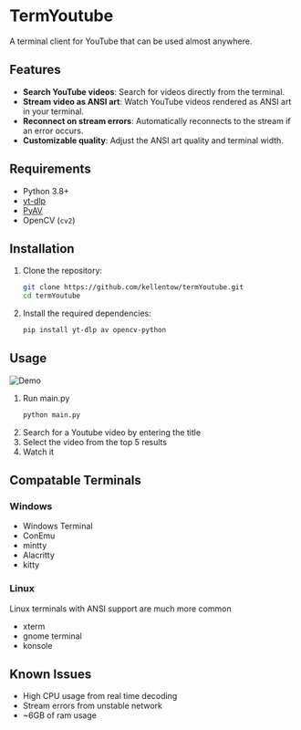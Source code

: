 # TermYoutube
A terminal client for YouTube that can be used almost anywhere.

## Features
- **Search YouTube videos**: Search for videos directly from the terminal.
- **Stream video as ANSI art**: Watch YouTube videos rendered as ANSI art in your terminal.
- **Reconnect on stream errors**: Automatically reconnects to the stream if an error occurs.
- **Customizable quality**: Adjust the ANSI art quality and terminal width.

## Requirements
- Python 3.8+
- [yt-dlp](https://github.com/yt-dlp/yt-dlp)
- [PyAV](https://github.com/PyAV-Org/PyAV)
- OpenCV (`cv2`)

## Installation
1. Clone the repository:
   ```bash
   git clone https://github.com/kellentow/termYoutube.git
   cd termYoutube
   ```
2. Install the required dependencies:
    ```bash
    pip install yt-dlp av opencv-python
    ```

## Usage
![Demo](/assets/readme/demo1.gif)
1. Run main.py
    ```bash
    python main.py
    ```
2. Search for a Youtube video by entering the title
3. Select the video from the top 5 results
4. Watch it

## Compatable Terminals
### Windows
* Windows Terminal
* ConEmu
* mintty
* Alacritty
* kitty
### Linux
Linux terminals with ANSI support are much more common
* xterm
* gnome terminal
* konsole

## Known Issues
* High CPU usage from real time decoding
* Stream errors from unstable network
* ~6GB of ram usage